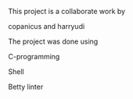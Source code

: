 This project is a collaborate work by

copanicus and harryudi


The project was done using 

C-programming

Shell

Betty linter

